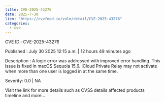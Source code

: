 ```yaml
--- 
title: CVE-2025-43276
date: 2025-7-30
lien: "https://cvefeed.io/vuln/detail/CVE-2025-43276"
categories:
  - cve
---
```


CVE ID : CVE-2025-43276

Published :  July 30
2025
12:15 a.m. | 12 hours
49 minutes ago

Description : A logic error was addressed with improved error handling. This issue is fixed in macOS Sequoia 15.6. iCloud Private Relay may not activate when more than one user is logged in at the same time.

Severity: 0.0 | NA

Visit the link for more details
such as CVSS details
affected products
timeline
and more...
